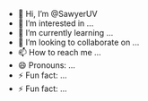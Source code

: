 - 👋 Hi, I’m @SawyerUV
- 👀 I’m interested in ...
- 🌱 I’m currently learning ...
- 💞️ I’m looking to collaborate on ...
- 📫 How to reach me ...
- 😄 Pronouns: ...
- ⚡ Fun fact: ...
- ⚡ Fun fact: ...

<!---
SawyerUV/SawyerUV is a ✨ special ✨ repository because its `README.md` (this file) appears on your GitHub profile.
You can click the Preview link to take a look at your changes.
--->
